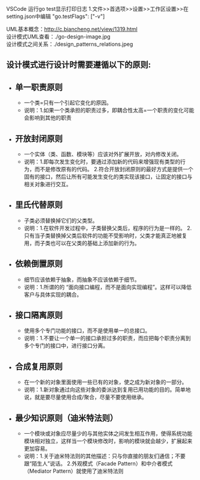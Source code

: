  
VSCode 运行go test显示打印日志 
1.文件>>首选项>>设置>>工作区设置>>在setting.json中编辑 "go.testFlags": ["-v"]

UML基本概念：http://c.biancheng.net/view/1319.html  
设计模式UML查看：./go-design-image.jpg  
设计模式之间关系：./design_patterns_relations.jpeg  


设计模式进行设计时需要遵循以下的原则:
----
- ## 单一职责原则
    - 一个类=只有一个引起它变化的原因。
    - 说明：1.如果一个类承担的职责过多，即耦合性太高=一个职责的变化可能会影响到其他的职责
- ## 开放封闭原则
    - 一个实体（类、函数、模块等）应该对外扩展开放，对内修改关闭。
    - 说明：1.即每次发生变化时，要通过添加新的代码来增强现有类型的行为，而不是修改原有的代码。
            2.符合开放封闭原则的最好方式是提供一个固有的接口，然后让所有可能发生变化的类实现该接口，让固定的接口与相关对象进行交互。
- ## 里氏代替原则
    - 子类必须替换掉它们的父类型。
    - 说明：1.在软件开发过程中，子类替换父类后，程序的行为是一样的。
            2.只有当子类替换掉父类后软件的功能不受影响时，父类才能真正地被复用，而子类也可以在父类的基础上添加新的行为。
- ## 依赖倒置原则
    - 细节应该依赖于抽象，而抽象不应该依赖于细节。
    - 说明：1.所谓的的 “面向接口编程，而不是面向实现编程”。这样可以降低客户与具体实现的耦合。
- ## 接口隔离原则
    - 使用多个专门功能的接口，而不是使用单一的总接口。
    - 说明：1.不要让一个单一的接口承担过多的职责，而应把每个职责分离到多个专门的接口中，进行接口分离。
- ## 合成复用原则
    - 在一个新的对象里面使用一些已有的对象，使之成为新对象的一部分。
    - 说明：1.新对象通过向这些对象的委派达到复用已用功能的目的。简单地说，就是要尽量使用合成/聚合，尽量不要使用继承。
- ## 最少知识原则（迪米特法则）
    - 一个模块或对象应尽量少的与其他实体之间发生相互作用，使得系统功能模块相对独立，这样当一个模块修改时，影响的模块就会越少，扩展起来更加容易。
    - 说明：1.关于迪米特法则的其他描述：只与你直接的朋友们通信；不要跟“陌生人”说话。
            2.外观模式（Facade Pattern）和中介者模式（Mediator Pattern）就使用了迪米特法则